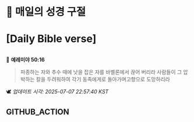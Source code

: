 # 🙏 매일의 성경 구절
# [Daily Bible verse]
##
<!-- START_BIBLE_VERSE -->
📖 **예레미야 50:16**
> 파종하는 자와 추수 때에 낫을 잡은 자를 바벨론에서 끊어 버리라 사람들이 그 압박하는 칼을 두려워하여 각기 동족에게로 돌아가며고향으로 도망하리라

🕊️ _업데이트 시각: 2025-07-07 22:57:40 KST_
  <!-- END_BIBLE_VERSE -->
## GITHUB_ACTION
